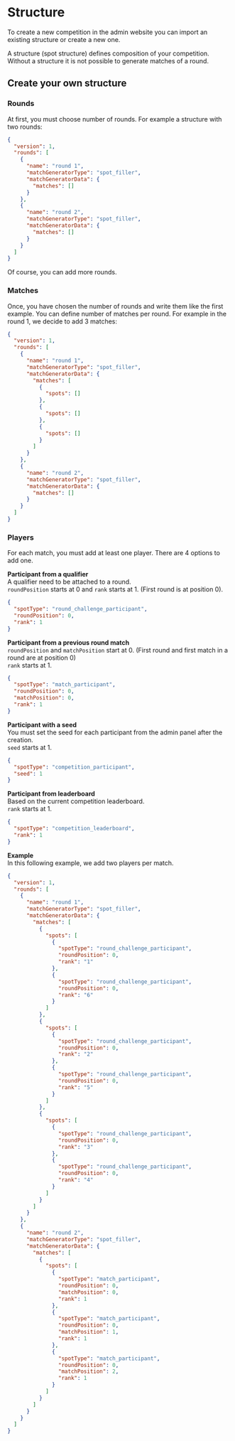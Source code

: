 # Structure

To create a new competition in the admin website you can import an existing structure
or create a new one.

A structure (spot structure) defines composition of your competition. Without a
structure it is not possible to generate matches of a round.

## Create your own structure

### Rounds
At first, you must choose number of rounds.
For example a structure with two rounds: 
```json
{
  "version": 1,
  "rounds": [
    {
      "name": "round 1",
      "matchGeneratorType": "spot_filler",
      "matchGeneratorData": {
        "matches": []
      }
    },
    {
      "name": "round 2",
      "matchGeneratorType": "spot_filler",
      "matchGeneratorData": {
        "matches": []
      }
    }
  ]
}
```
Of course, you can add more rounds.

### Matches

Once, you have chosen the number of rounds and write them like the first example.
You can define number of matches per round.
For example in the round 1, we decide to add 3 matches:
```json
{
  "version": 1,
  "rounds": [
    {
      "name": "round 1",
      "matchGeneratorType": "spot_filler",
      "matchGeneratorData": {
        "matches": [
          {
            "spots": []
          },
          {
            "spots": []
          },
          {
            "spots": []
          }
        ]
      }
    },
    {
      "name": "round 2",
      "matchGeneratorType": "spot_filler",
      "matchGeneratorData": {
        "matches": []
      }
    }
  ]
}
```


### Players
For each match, you must add at least one player. 
There are 4 options to add one. <br>

**Participant from a qualifier** <br>
A qualifier need to be attached to a round.<br>
`roundPosition` starts at 0 and `rank` starts at 1. (First round is at position 0).
```json
{
  "spotType": "round_challenge_participant",
  "roundPosition": 0,
  "rank": 1
}
```

**Participant from a previous round match**<br>
`roundPosition` and `matchPosition` start at 0.  (First round and first match in a round are at position 0)<br>
`rank` starts at 1.
```json
{
  "spotType": "match_participant",
  "roundPosition": 0,
  "matchPosition": 0,
  "rank": 1
}
```

**Participant with a seed**<br>
You must set the seed for each participant from the admin panel after the creation.<br>
`seed` starts at 1.
```json
{
  "spotType": "competition_participant",
  "seed": 1
}
```

**Participant from leaderboard**<br>
Based on the current competition leaderboard.<br>
`rank` starts at 1.
```json
{
  "spotType": "competition_leaderboard",
  "rank": 1
}
```

**Example**<br>
In this following example, we add two players per match. <br>
```json
{
  "version": 1,
  "rounds": [
    {
      "name": "round 1",
      "matchGeneratorType": "spot_filler",
      "matchGeneratorData": {
        "matches": [
          {
            "spots": [
              {
                "spotType": "round_challenge_participant",
                "roundPosition": 0,
                "rank": "1"
              },
              {
                "spotType": "round_challenge_participant",
                "roundPosition": 0,
                "rank": "6"
              }
            ]
          },
          {
            "spots": [
              {
                "spotType": "round_challenge_participant",
                "roundPosition": 0,
                "rank": "2"
              },
              {
                "spotType": "round_challenge_participant",
                "roundPosition": 0,
                "rank": "5"
              }
            ]
          },
          {
            "spots": [
              {
                "spotType": "round_challenge_participant",
                "roundPosition": 0,
                "rank": "3"
              },
              {
                "spotType": "round_challenge_participant",
                "roundPosition": 0,
                "rank": "4"
              }
            ]
          }
        ]
      }
    },
    {
      "name": "round 2",
      "matchGeneratorType": "spot_filler",
      "matchGeneratorData": {
        "matches": [
          {
            "spots": [
              {
                "spotType": "match_participant",
                "roundPosition": 0,
                "matchPosition": 0,
                "rank": 1
              },
              {
                "spotType": "match_participant",
                "roundPosition": 0,
                "matchPosition": 1,
                "rank": 1
              },
              {
                "spotType": "match_participant",
                "roundPosition": 0,
                "matchPosition": 2,
                "rank": 1
              }
            ]
          }
        ]
      }
    }
  ]
}
```
